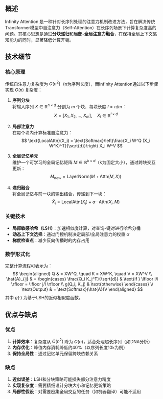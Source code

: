 ## 概述

Infinity Attention 是一种针对长序列处理的注意力机制改进方法，旨在解决传统Transformer模型中自注意力（Self-Attention）在长序列场景下计算复杂度高的问题。其核心思想是通过**分块递归**和**局部-全局注意力融合**，在保持全局上下文感知能力的同时，显著降低计算开销。

## 技术细节

### 核心原理

传统自注意力复杂度为 $O(n^2)$（n为序列长度），而Infinity Attention通过以下步骤实现 $O(n)$ 复杂度：

1. **序列分块**  
   将输入序列 $X \in \mathbb{R}^{n \times d}$ 分割为 $m$ 个块，每块长度 $l = n/m$：
$$
X = [X_1, X_2, ..., X_m], \quad X_i \in \mathbb{R}^{l \times d}
$$

2. **局部注意力**  
   在每个块内计算标准自注意力：
$$
\text{LocalAttn}(X_i) = \text{Softmax}\left(\frac{X_i W^Q (X_i W^K)^T}{\sqrt{d}}\right) X_i W^V
$$

3. **全局记忆单元**  
   维护一个可学习的全局记忆矩阵 $M \in \mathbb{R}^{k \times d}$（k为固定大小），通过跨块交互更新：
$$
M_{new} = \text{LayerNorm}(M + \text{Attn}(M, X))
$$

4. **递归融合**  
   将全局记忆与前一块的输出结合，传递到下一块：
$$
\tilde{X}_i = \text{LocalAttn}(X_i) + \alpha \cdot \text{Attn}(X_i, M)
$$

### 关键技术

- **局部敏感哈希（LSH）**：加速相似度计算，对查询-键对进行哈希分桶
- **动态上下文选择**：通过门控机制决定局部/全局注意力的权重 $\alpha$
- **梯度检查点**：减少反向传播时的内存占用

### 数学形式化

完整计算流程可表示为：
$$
\begin{aligned}
Q & = XW^Q, \quad K = XW^K, \quad V = XW^V \\
\hat{A}_{ij} & = \begin{cases} 
\frac{Q_i K_j^T}{\sqrt{d}} & \text{if } \lfloor i/l \rfloor = \lfloor j/l \rfloor \\
g(Q_i, K_j) & \text{otherwise}
\end{cases} \\
\text{Output} & = \text{Softmax}(\hat{A})V
\end{aligned}
$$
其中 $g(\cdot)$ 为基于LSH的近似相似度函数。

## 优点与缺点

### 优点

1. **计算效率**：复杂度从 $O(n^2)$ 降为 $O(n)$，适合处理超长序列（如DNA分析）
2. **内存优化**：峰值内存消耗降低约40%（以序列长度10k为例）
3. **保持全局性**：通过记忆单元保留跨块依赖关系

### 缺点

1. **近似误差**：LSH和分块策略可能损失部分注意力精度
2. **实现复杂度**：需要精细设计分块大小和记忆更新策略
3. **局部性假设**：对需要密集全局交互的任务（如机器翻译）可能不适用
